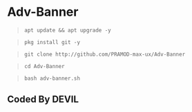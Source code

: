 # Adv-Banner

>`apt update && apt upgrade -y`

>`pkg install git -y`

>`git clone http://github.com/PRAMOD-max-ux/Adv-Banner`

>`cd Adv-Banner`

>`bash adv-banner.sh`

## Coded By DEVIL
